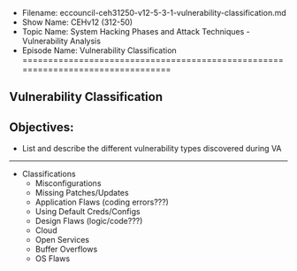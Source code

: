 - Filename: eccouncil-ceh31250-v12-5-3-1-vulnerability-classification.md
- Show Name: CEHv12 (312-50)
- Topic Name: System Hacking Phases and Attack Techniques - Vulnerability Analysis
- Episode Name: Vulnerability Classification
================================================================================


Vulnerability Classification
--------------------------------------------------------------------------------

Objectives:
--------------------------------------------------------------------------------
- List and describe the different vulnerability types discovered during VA
--------------------------------------------------------------------------------


+ Classifications
  - Misconfigurations
  - Missing Patches/Updates
  - Application Flaws (coding errors???)
  - Using Default Creds/Configs
  - Design Flaws (logic/code???)
  - Cloud
  - Open Services
  - Buffer Overflows
  - OS Flaws
